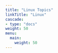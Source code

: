 ```yaml
---
title: "Linux Topics"
linkTitle: "Linux"
cascade:
- type: "docs"
weight: 50
menu:
  main:
    weight: 50
---
```

